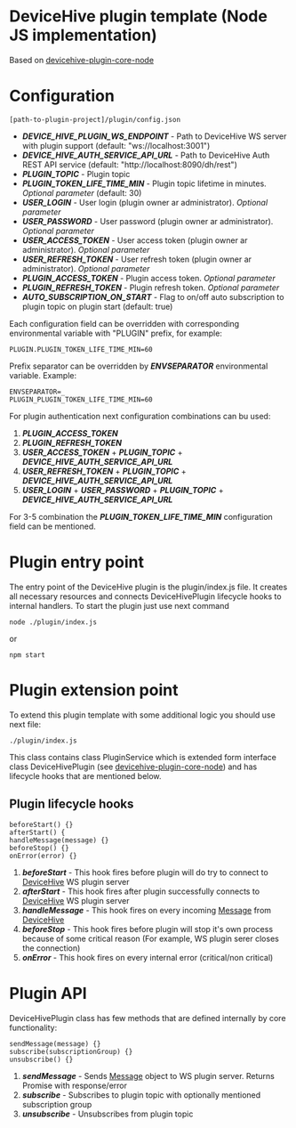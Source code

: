 [DeviceHive]: https://devicehive.com "DeviceHive framework"
[Message]: https://github.com/devicehive/devicehive-proxy-message "Message"
[devicehive-plugin-core-node]: https://github.com/devicehive/devicehive-plugin-core-node "devicehive-plugin-core-node"

# DeviceHive plugin template (Node JS implementation)

Based on [devicehive-plugin-core-node]

# Configuration

    [path-to-plugin-project]/plugin/config.json    

* **_DEVICE_HIVE_PLUGIN_WS_ENDPOINT_** - Path to DeviceHive WS server with plugin support (default: "ws://localhost:3001")  
* **_DEVICE_HIVE_AUTH_SERVICE_API_URL_** - Path to DeviceHive Auth REST API service (default: "http://localhost:8090/dh/rest")  
* **_PLUGIN_TOPIC_** - Plugin topic 
* **_PLUGIN_TOKEN_LIFE_TIME_MIN_** - Plugin topic lifetime in minutes. _Optional parameter_ (default: 30)  
* **_USER_LOGIN_** - User login (plugin owner ar administrator). _Optional parameter_ 
* **_USER_PASSWORD_** - User password (plugin owner ar administrator). _Optional parameter_  
* **_USER_ACCESS_TOKEN_** - User access token (plugin owner ar administrator). _Optional parameter_  
* **_USER_REFRESH_TOKEN_** - User refresh token (plugin owner ar administrator). _Optional parameter_  
* **_PLUGIN_ACCESS_TOKEN_** - Plugin access token. _Optional parameter_  
* **_PLUGIN_REFRESH_TOKEN_** - Plugin refresh token. _Optional parameter_  
* **_AUTO_SUBSCRIPTION_ON_START_** - Flag to on/off auto subscription to plugin topic on plugin start (default: true)

Each configuration field can be overridden with corresponding environmental variable with "PLUGIN" prefix, for example:

    PLUGIN.PLUGIN_TOKEN_LIFE_TIME_MIN=60

Prefix separator can be overridden by **_ENVSEPARATOR_** environmental variable. Example:

    ENVSEPARATOR=_
    PLUGIN_PLUGIN_TOKEN_LIFE_TIME_MIN=60
    
For plugin authentication next configuration combinations can bu used:

1) **_PLUGIN_ACCESS_TOKEN_**  
2) **_PLUGIN_REFRESH_TOKEN_**
3) **_USER_ACCESS_TOKEN_** + **_PLUGIN_TOPIC_** + **_DEVICE_HIVE_AUTH_SERVICE_API_URL_**
4) **_USER_REFRESH_TOKEN_** + **_PLUGIN_TOPIC_** + **_DEVICE_HIVE_AUTH_SERVICE_API_URL_**
5) **_USER_LOGIN_** + **_USER_PASSWORD_** + **_PLUGIN_TOPIC_** + **_DEVICE_HIVE_AUTH_SERVICE_API_URL_**

For 3-5 combination the **_PLUGIN_TOKEN_LIFE_TIME_MIN_**  configuration field can be mentioned.
    
# Plugin entry point

The entry point of the DeviceHive plugin is the plugin/index.js file. 
It creates all necessary resources and connects DeviceHivePlugin lifecycle hooks to internal handlers.
To start the plugin just use next command

    node ./plugin/index.js
    
or

    npm start 

# Plugin extension point

To extend this plugin template with some additional logic you should use next file:

    ./plugin/index.js
    
This class contains class PluginService which is extended form interface class DeviceHivePlugin (see [devicehive-plugin-core-node])
and has lifecycle hooks that are mentioned below. 

## Plugin lifecycle hooks

    beforeStart() {}
    afterStart() {
    handleMessage(message) {}
    beforeStop() {}
    onError(error) {}

1) **_beforeStart_** - This hook fires before plugin will do try to connect to [DeviceHive] WS plugin server
2) **_afterStart_** - This hook fires after plugin successfully connects to [DeviceHive] WS plugin server
3) **_handleMessage_** - This hook fires on every incoming [Message] from [DeviceHive]
4) **_beforeStop_** - This hook fires before plugin will stop it's own process because of some critical reason (For example, WS plugin serer closes the connection)
5) **_onError_** - This hook fires on every internal error (critical/non critical)


# Plugin API

DeviceHivePlugin class has few methods that are defined internally by core functionality:

    sendMessage(message) {}
    subscribe(subscriptionGroup) {}
    unsubscribe() {}
    
1) **_sendMessage_** - Sends [Message] object to WS plugin server. Returns Promise with response/error
2) **_subscribe_** - Subscribes to plugin topic with optionally mentioned subscription group
3) **_unsubscribe_** - Unsubscribes from plugin topic